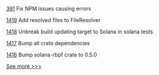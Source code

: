 
[391](https://github.com/hyperledger-labs/fablo/pull/391)  Fix NPM issues causing errors 

[1419](https://github.com/hyperledger/solang/pull/1419) Add resolved files to FileResolver

[1418](https://github.com/hyperledger/solang/pull/1418) Unbreak build updating target to Solana in solana tests

[1417](https://github.com/hyperledger/solang/pull/1417) Bump all crate dependencies

[1416](https://github.com/hyperledger/solang/pull/1416) Bump solana-rbpf crate to 0.5.0


[See more >>>](https://start-here.hyperledger.org/pull-requests)
